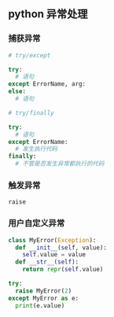 ## python 异常处理

### 捕获异常

```python
# try/except

try:
  # 语句
except ErrorName, arg:
else:
  # 语句

# try/finally

try:
  # 语句
except ErrorName:
  # 发生执行代码
finally:
  # 不管是否发生异常都执行的代码
```

### 触发异常

`raise`

### 用户自定义异常

```python
class MyError(Exception):
  def __init__(self, value):
    self.value = value
  def __str__(self):
    return repr(self.value)

try:
  raise MyError(2)
except MyError as e:
  print(e.value)
```
